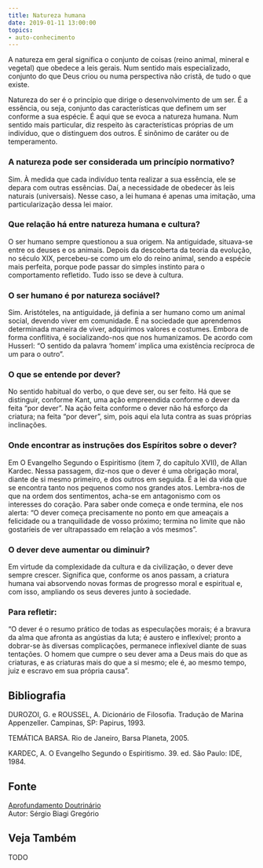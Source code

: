 ```yaml
---
title: Natureza humana
date: 2019-01-11 13:00:00
topics: 
- auto-conhecimento
---
```


A natureza em geral significa o conjunto de coisas (reino animal,
mineral e vegetal) que obedece a leis gerais. Num sentido mais
especializado, conjunto do que Deus criou ou numa perspectiva não
cristã, de tudo o que existe.

Natureza do ser é o princípio que dirige o desenvolvimento de um ser. É a essência, ou
seja, conjunto das características que definem um ser conforme a sua
espécie. É aqui que se evoca a natureza humana. Num sentido mais
particular, diz respeito às características próprias de um indivíduo,
que o distinguem dos outros. É sinônimo de caráter ou de temperamento.

### A natureza pode ser considerada um princípio normativo?
Sim. À medida que cada indivíduo tenta realizar a sua essência, ele se
depara com outras essências. Daí, a necessidade de obedecer às leis
naturais (universais). Nesse caso, a lei humana é apenas uma imitação,
uma particularização dessa lei maior.

### Que relação há entre natureza humana e cultura?
O ser humano sempre questionou a sua origem. Na antiguidade, situava-se
entre os deuses e os animais. Depois da descoberta da teoria da
evolução, no século XIX, percebeu-se como um elo do reino animal, sendo
a espécie mais perfeita, porque pode passar do simples instinto para o
comportamento refletido. Tudo isso se deve à cultura.

### O ser humano é por natureza sociável?
Sim. Aristóteles, na antiguidade, já definia a ser humano como um animal
social, devendo viver em comunidade. É na sociedade que aprendemos
determinada maneira de viver, adquirimos valores e costumes. Embora de
forma conflitiva, é socializando-nos que nos humanizamos. De acordo com
Husserl: “O sentido da palavra ‘homem’ implica uma existência recíproca
de um para o outro”.

### O que se entende por dever?
No sentido habitual do verbo, o que deve ser, ou ser feito. Há que se
distinguir, conforme Kant, uma ação empreendida conforme o dever da
feita “por dever”. Na ação feita conforme o dever não há esforço da
criatura; na feita “por dever”, sim, pois aqui ela luta contra as suas
próprias inclinações.

### Onde encontrar as instruções dos Espíritos sobre o dever?
Em O Evangelho Segundo o Espiritismo (item 7, do capítulo XVII), de
Allan Kardec. Nessa passagem, diz-nos que o dever é uma obrigação moral,
diante de si mesmo primeiro, e dos outros em seguida. É a lei da vida
que se encontra tanto nos pequenos como nos grandes atos. Lembra-nos de
que na ordem dos sentimentos, acha-se em antagonismo com os interesses
do coração. Para saber onde começa e onde termina, ele nos alerta: “O
dever começa precisamente no ponto em que ameaçais a felicidade ou a
tranquilidade de vosso próximo; termina no limite que não gostaríeis de
ver ultrapassado em relação a vós mesmos”.

### O dever deve aumentar ou diminuir?
Em virtude da complexidade da cultura e da civilização, o dever deve
sempre crescer. Significa que, conforme os anos passam, a criatura
humana vai absorvendo novas formas de progresso moral e espiritual e,
com isso, ampliando os seus deveres junto à sociedade.

### Para refletir:

“O dever é o resumo prático de todas as especulações morais; é a bravura
da alma que afronta as angústias da luta; é austero e inflexível; pronto
a dobrar-se às diversas complicações, permanece inflexível diante de
suas tentações. O homem que cumpre o seu dever ama a Deus mais do que
as criaturas, e as criaturas mais do que a si mesmo; ele é, ao mesmo
tempo, juiz e escravo em sua própria causa”.


## Bibliografia

DUROZOI, G. e ROUSSEL, A. Dicionário de Filosofia. Tradução de Marina
Appenzeller. Campinas, SP: Papirus, 1993.

TEMÁTICA BARSA. Rio de Janeiro, Barsa Planeta, 2005.

KARDEC, A. O Evangelho Segundo o Espiritismo. 39. ed. São Paulo: IDE,
1984.

## Fonte
[Aprofundamento Doutrinário](https://sites.google.com/view/aprofundamentodoutrinario/natureza-humana-e-dever)  
Autor: Sérgio Biagi Gregório



## Veja Também
TODO


